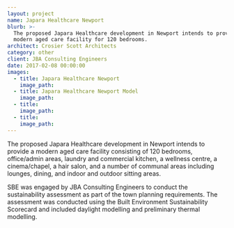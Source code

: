 ```yaml
---
layout: project
name: Japara Healthcare Newport
blurb: >-
  The proposed Japara Healthcare development in Newport intends to provide a
  modern aged care facility for 120 bedrooms.
architect: Crosier Scott Architects
category: other
client: JBA Consulting Engineers
date: 2017-02-08 00:00:00
images:
  - title: Japara Healthcare Newport
    image_path:
  - title: Japara Healthcare Newport Model
    image_path:
  - title:
    image_path:
  - title:
    image_path:
---
```



The proposed Japara Healthcare development in Newport intends to provide a modern aged care facility consisting of 120 bedrooms, office/admin areas, laundry and commercial kitchen, a wellness centre, a cinema/chapel, a hair salon, and a number of communal areas including lounges, dining, and indoor and outdoor sitting areas.

SBE was engaged by JBA Consulting Engineers to conduct the sustainability assessment as part of the town planning requirements. The assessment was conducted using the Built Environment Sustainability Scorecard and included daylight modelling and preliminary thermal modelling.